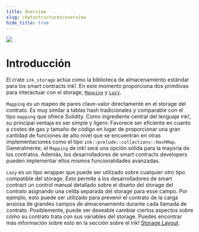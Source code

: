 ```yaml
---
title: Overview
slug: /datastructures/overview
hide_title: true
---
```


<img src="/img/title/storage.svg" className="titlePic" />

# Introducción

El crate `ink_storage` actúa como la biblioteca de almacenamiento estándar para los smart contracts ink!.
En este momento proporciona dos primitivas para interactuar con el storage,
[`Mapping`](https://docs.rs/ink_storage/4.0.0-rc/ink_storage/struct.Mapping.html)
y [`Lazy`](https://docs.rs/ink_storage/4.0.0-rc/ink_storage/struct.Lazy.html).

`Mapping` es un mapeo de pares clave-valor directamente en el storage del contrato. 
Es muy similar a tablas hash tradicionales y comparable con el tipo `mapping` que ofrece Solidity.
Como ingrediente central del lenguaje ink!, su principal ventaja es ser simple y ligero:
Favorece ser eficiente en cuanto a costes de gas y tamaño de código
en lugar de proporcionar una gran cantidad de funciones de alto nivel que se encuentran en otras implementaciones
como el tipo `ink::prelude::collections::HashMap`.
Generalmente, el `Mapping` de ink! será una opción sólida para la mayoría de los contratos. Además, los
desarrolladores de smart contracts developers pueden implementar ellos mismos funcionalidades avanzadas.

`Lazy` es un tipo wrapper que puede ser utilizado sobre cualquier otro tipo compatible del storage.
Esto permite a los desarrolladores de smart contract un control manual detallado sobre el diseño del
storage del contrato asignando una celda separada del storage para esse campo. Por ejemplo, esto puede ser 
utilizado para prevenir el contrato de la carga ansiosa de grandes campos de almacenamiento durante cada llamada de contrato.
Posiblemente, puede ser deseable cambiar ciertos aspectos sobre cómo su contrato trata con sus variables del storage.
Puedes encontrar más información sobre esto en la sección sobre el ink! [Storage Layout](https://use.ink/datastructures/storage-layout).
